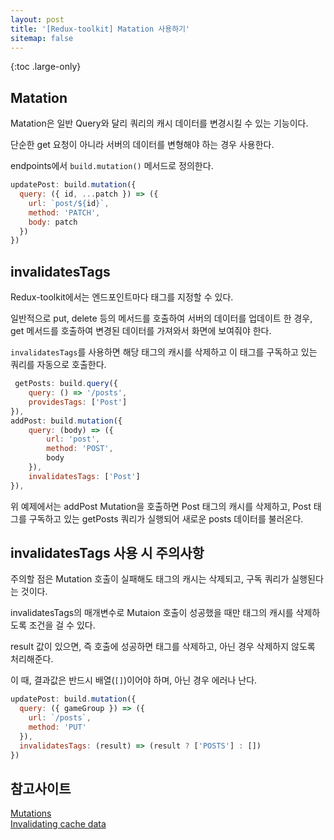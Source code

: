 ```yaml
---
layout: post
title: '[Redux-toolkit] Matation 사용하기'
sitemap: false
---
```


{:toc .large-only}

## Matation

Matation은 일반 Query와 달리 쿼리의 캐시 데이터를 변경시킬 수 있는 기능이다.

단순한 get 요청이 아니라 서버의 데이터를 변형해야 하는 경우 사용한다.

endpoints에서 `build.mutation()` 메서드로 정의한다.

```js
updatePost: build.mutation({
  query: ({ id, ...patch }) => ({
    url: `post/${id}`,
    method: 'PATCH',
    body: patch
  })
})
```

## invalidatesTags

Redux-toolkit에서는 엔드포인트마다 태그를 지정할 수 있다.

일반적으로 put, delete 등의 메서드를 호출하여 서버의 데이터를 업데이트 한 경우, get 메서드를 호출하여 변경된 데이터를 가져와서 화면에 보여줘야 한다.

`invalidatesTags`를 사용하면 해당 태그의 캐시를 삭제하고 이 태그를 구독하고 있는 쿼리를 자동으로 호출한다.

```js
 getPosts: build.query({
    query: () => '/posts',
    providesTags: ['Post']
}),
addPost: build.mutation({
    query: (body) => ({
        url: 'post',
        method: 'POST',
        body
    }),
    invalidatesTags: ['Post']
}),
```

위 예제에서는 addPost Mutation을 호출하면 Post 태그의 캐시를 삭제하고, Post 태그를 구독하고 있는 getPosts 쿼리가 실행되어 새로운 posts 데이터를 불러온다.

## invalidatesTags 사용 시 주의사항

주의할 점은 Mutation 호출이 실패해도 태그의 캐시는 삭제되고, 구독 쿼리가 실행된다는 것이다.

invalidatesTags의 매개변수로 Mutaion 호출이 성공했을 때만 태그의 캐시를 삭제하도록 조건을 걸 수 있다.

result 값이 있으면, 즉 호출에 성공하면 태그를 삭제하고, 아닌 경우 삭제하지 않도록 처리해준다.

이 때, 결과값은 반드시 배열(`[]`)이어야 하며, 아닌 경우 에러나 난다.

```js
updatePost: build.mutation({
  query: ({ gameGroup }) => ({
    url: `/posts`,
    method: 'PUT'
  }),
  invalidatesTags: (result) => (result ? ['POSTS'] : [])
})
```

## 참고사이트

[Mutations](https://redux-toolkit.js.org/rtk-query/usage/mutations)<br/>
[Invalidating cache data](https://redux-toolkit.js.org/rtk-query/usage/automated-refetching#invalidating-cache-data)
